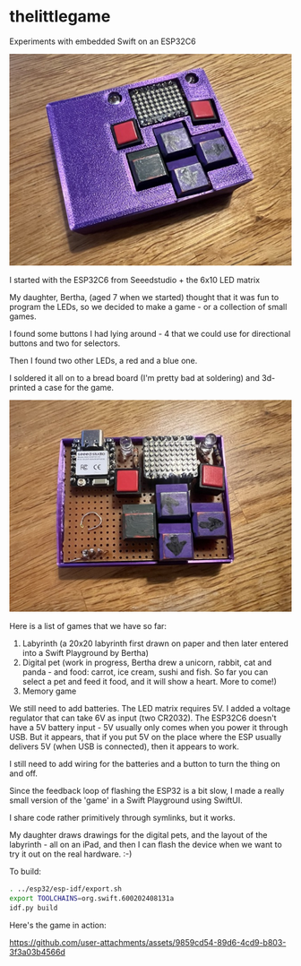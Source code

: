 # thelittlegame
Experiments with embedded Swift on an ESP32C6

![The little game](assets/thelittlegame.jpeg)

I started with the ESP32C6 from Seeedstudio + the 6x10 LED matrix

My daughter, Bertha, (aged 7 when we started) thought that it was fun to program the LEDs, so we decided to make a game - or a collection of small games.

I found some buttons I had lying around - 4 that we could use for directional buttons and two for selectors.

Then I found two other LEDs, a red and a blue one.

I soldered it all on to a bread board (I'm pretty bad at soldering) and 3d-printed a case for the game.

![The little game - inside](assets/thelittlegame_inside.jpeg)

Here is a list of games that we have so far:

1. Labyrinth (a 20x20 labyrinth first drawn on paper and then later entered into a Swift Playground by Bertha)
2. Digital pet (work in progress, Bertha drew a unicorn, rabbit, cat and panda - and food: carrot, ice cream, sushi and fish. So far you can select a pet and feed it food, and it will show a heart. More to come!)
3. Memory game

We still need to add batteries. The LED matrix requires 5V. I added a voltage regulator that can take 6V as input (two CR2032). The ESP32C6 doesn't have a 5V battery input - 5V usually only comes when you power it through USB. But it appears, that if you put 5V on the place where the ESP usually delivers 5V (when USB is connected), then it appears to work.

I still need to add wiring for the batteries and a button to turn the thing on and off.

Since the feedback loop of flashing the ESP32 is a bit slow, I made a really small version of the 'game' in a Swift Playground using SwiftUI.

I share code rather primitively through symlinks, but it works.

My daughter draws drawings for the digital pets, and the layout of the labyrinth - all on an iPad, and then I can flash the device when we want to try it out on the real hardware. :-)


To build:

```sh
. ../esp32/esp-idf/export.sh
export TOOLCHAINS=org.swift.600202408131a
idf.py build
```

Here's the game in action:

https://github.com/user-attachments/assets/9859cd54-89d6-4cd9-b803-3f3a03b4566d

